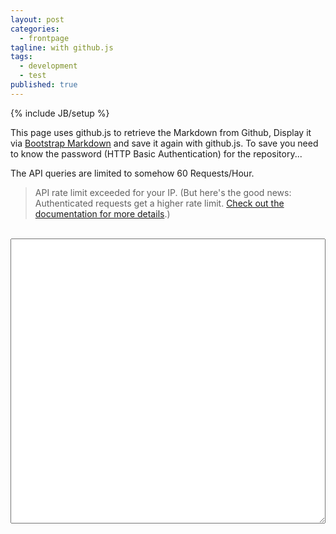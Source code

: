 ```yaml
---
layout: post
categories: 
  - frontpage
tagline: with github.js
tags: 
  - development
  - test
published: true
---
```


{% include JB/setup %}

This page uses github.js to retrieve the Markdown from Github, Display it via  [Bootstrap Markdown](http://toopay.github.io/bootstrap-markdown) and save it again with github.js. To save you need to know the password (HTTP Basic Authentication) for the repository... 

The API queries are limited to somehow 60 Requests/Hour.

> API rate limit exceeded for your IP. (But here's the good news: Authenticated requests get a higher rate limit. [Check out the documentation for more details](http://developer.github.com/v3/#rate-limiting).)

<div id="path" style="visibility:hidden">{{page.path}}</div>
<textarea rows="30" data-provide="markdown" data-iconlibrary="fa" data-savable="true" style="width:100%" id="content">
</textarea>